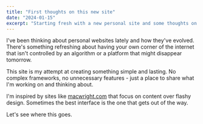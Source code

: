 ```yaml
---
title: "First thoughts on this new site"
date: "2024-01-15"
excerpt: "Starting fresh with a new personal site and some thoughts on digital spaces."
---
```


I've been thinking about personal websites lately and how they've evolved. There's something refreshing about having your own corner of the internet that isn't controlled by an algorithm or a platform that might disappear tomorrow.

This site is my attempt at creating something simple and lasting. No complex frameworks, no unnecessary features - just a place to share what I'm working on and thinking about.

I'm inspired by sites like [macwright.com](https://macwright.com) that focus on content over flashy design. Sometimes the best interface is the one that gets out of the way.

Let's see where this goes.